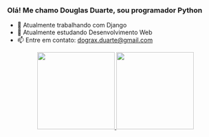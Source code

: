 ### Olá! Me chamo Douglas Duarte, sou programador Python

- 🔭 Atualmente trabalhando com Django
- 🌱 Atualmente estudando Desenvolvimento Web
- 📫 Entre em contato: dograx.duarte@gmail.com

<div align="center">
  <a href="https://github.com/DSystemz">
  <img height="180em" src="https://github-readme-stats.vercel.app/api?username=DSystemz&show_icons=true&theme=dracula&include_all_commits=true&count_private=true"/>
  <img height="180em" src="https://github-readme-stats.vercel.app/api/top-langs/?username=DSystemz&layout=compact&langs_count=7&theme=dracula"/>
</div>
